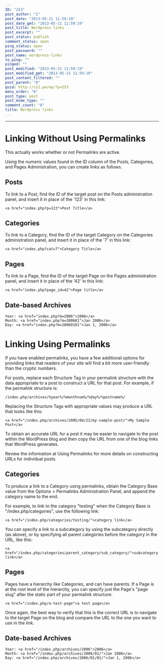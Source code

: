 ```yaml
---
ID: "253"
post_author: "2"
post_date: "2013-05-21 11:59:19"
post_date_gmt: "2013-05-21 11:59:19"
post_title: Wordpress links
post_excerpt: ""
post_status: publish
comment_status: open
ping_status: open
post_password: ""
post_name: wordpress-links
to_ping: ""
pinged: ""
post_modified: "2013-05-21 11:59:19"
post_modified_gmt: "2013-05-21 11:59:19"
post_content_filtered: ""
post_parent: "0"
guid: http://s12.pw/wp/?p=253
menu_order: "0"
post_type: post
post_mime_type: ""
comment_count: "0"
title: Wordpress links
...
```

---

<h1>Linking Without Using Permalinks</h1>

This actually works whether or not Permalinks are active.

Using the numeric values found in the ID column of the Posts, Categories, and Pages Administration, you can create links as follows.

<h2>Posts</h2>

To link to a Post, find the ID of the target post on the Posts administration panel, and insert it in place of the '123' in this link:

<pre><code>&lt;a href="index.php?p=123"&gt;Post Title&lt;/a&gt;
</code></pre>

<h2>Categories</h2>

To link to a Category, find the ID of the target Category on the Categories administration panel, and insert it in place of the '7' in this link:

<pre><code>&lt;a href="index.php?cat=7"&gt;Category Title&lt;/a&gt;
</code></pre>

<h2>Pages</h2>

To link to a Page, find the ID of the target Page on the Pages administration panel, and insert it in place of the '42' in this link:

<pre><code>&lt;a href="index.php?page_id=42"&gt;Page title&lt;/a&gt;
</code></pre>

<h2>Date-based Archives</h2>

<pre><code>Year: &lt;a href="index.php?m=2006"&gt;2006&lt;/a&gt;
Month: &lt;a href="index.php?m=200601"&gt;Jan 2006&lt;/a&gt;
Day: &lt;a href="index.php?m=20060101"&gt;Jan 1, 2006&lt;/a&gt; 
</code></pre>

<h1>Linking Using Permalinks</h1>

If you have enabled permalinks, you have a few additional options for providing links that readers of your site will find a bit more user-friendly than the cryptic numbers.

For posts, replace each Structure Tag in your permalink structure with the data appropriate to a post to construct a URL for that post. For example, if the permalink structure is:

<pre><code>/index.php/archives/%year%/%monthnum%/%day%/%postname%/
</code></pre>

Replacing the Structure Tags with appropriate values may produce a URL that looks like this:

<pre><code>&lt;a href="/index.php/archives/2005/04/22/my-sample-post/"&gt;My Sample Post&lt;/a&gt;
</code></pre>

To obtain an accurate URL for a post it may be easier to navigate to the post within the WordPress blog and then copy the URL from one of the blog links that WordPress generates.

Review the information at Using Permalinks for more details on constructing URLs for individual posts.

<h2>Categories</h2>

To produce a link to a Category using permalinks, obtain the Category Base value from the Options &gt; Permalinks Administration Panel, and append the category name to the end.

For example, to link to the category "testing" when the Category Base is "/index.php/categories", use the following link:

<pre><code>&lt;a href="/index.php/categories/testing/"&gt;category link&lt;/a&gt;
</code></pre>

You can specify a link to a subcategory by using the subcategory directly (as above), or by specifying all parent categories before the category in the URL, like this:

<pre><code>&lt;a href="/index.php/categories/parent_category/sub_category/"&gt;subcategory link&lt;/a&gt;
</code></pre>

<h2>Pages</h2>

Pages have a hierarchy like Categories, and can have parents. If a Page is at the root level of the hierarchy, you can specify just the Page's "page slug" after the static part of your permalink structure:

<pre><code>&lt;a href="/index.php/a-test-page"&gt;a test page&lt;/a&gt;
</code></pre>

Once again, the best way to verify that this is the correct URL is to navigate to the target Page on the blog and compare the URL to the one you want to use in the link.

<h2>Date-based Archives</h2>

<pre><code>Year: &lt;a href="/index.php/archives/2006"&gt;2006&lt;/a&gt;
Month: &lt;a href="/index.php/archives/2006/01/"&gt;Jan 2006&lt;/a&gt;
Day: &lt;a href="/index.php/archives/2006/01/01/"&gt;Jan 1, 2006&lt;/a&gt;
</code></pre>

